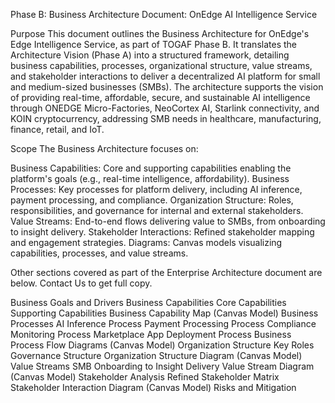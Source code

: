Phase B: Business Architecture Document: OnEdge AI Intelligence Service 

Purpose 
This document outlines the Business Architecture for OnEdge's Edge Intelligence Service, as part of TOGAF Phase B. It translates the Architecture Vision (Phase A) into a structured framework, detailing business capabilities, processes, organizational structure, value streams, and stakeholder interactions to deliver a decentralized AI platform for small and medium-sized businesses (SMBs). The architecture supports the vision of providing real-time, affordable, secure, and sustainable AI intelligence through ONEDGE Micro-Factories, NeoCortex AI, Starlink connectivity, and KOIN cryptocurrency, addressing SMB needs in healthcare, manufacturing, finance, retail, and IoT. 

Scope 
The Business Architecture focuses on: 

Business Capabilities: Core and supporting capabilities enabling the platform's goals (e.g., real-time intelligence, affordability). 
Business Processes: Key processes for platform delivery, including AI inference, payment processing, and compliance. 
Organization Structure: Roles, responsibilities, and governance for internal and external stakeholders. 
Value Streams: End-to-end flows delivering value to SMBs, from onboarding to insight delivery. 
Stakeholder Interactions: Refined stakeholder mapping and engagement strategies. 
Diagrams: Canvas models visualizing capabilities, processes, and value streams.

Other sections covered as part of the Enterprise Architecture document are below. Contact Us to get full copy.

Business Goals and Drivers
Business Capabilities
Core Capabilities
Supporting Capabilities
Business Capability Map (Canvas Model)
Business Processes
AI Inference Process
Payment Processing Process
Compliance Monitoring Process
Marketplace App Deployment Process
Business Process Flow Diagrams (Canvas Model)
Organization Structure
Key Roles
Governance Structure
Organization Structure Diagram (Canvas Model)
Value Streams
SMB Onboarding to Insight Delivery
Value Stream Diagram (Canvas Model)
Stakeholder Analysis
Refined Stakeholder Matrix
Stakeholder Interaction Diagram (Canvas Model)
Risks and Mitigation 